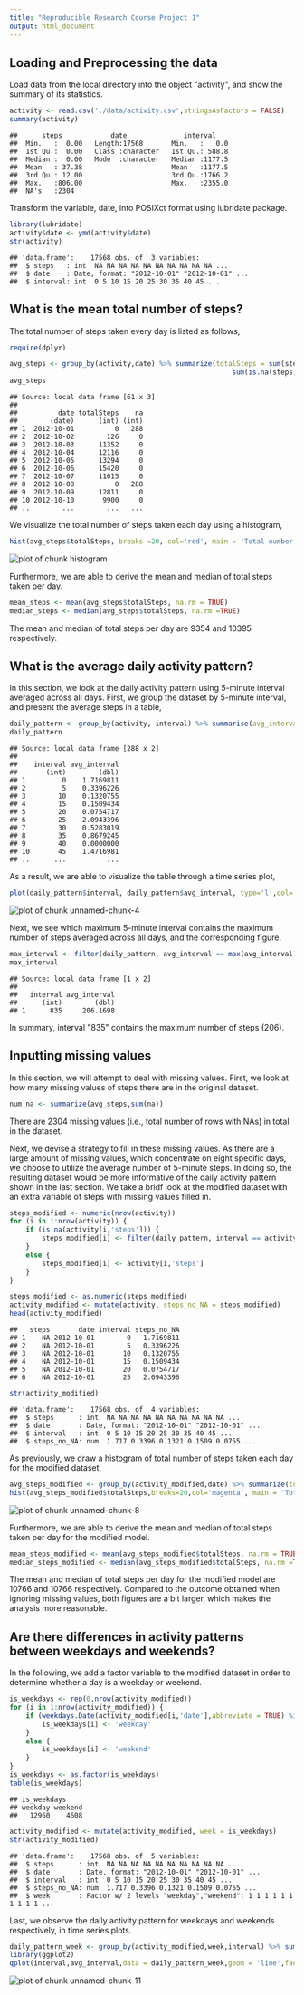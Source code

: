 ```yaml
---
title: "Reproducible Research Course Project 1"
output: html_document
---
```




## Loading and Preprocessing the data

Load data from the local directory into the object "activity", and show the summary of its statistics.


```r
activity <- read.csv('./data/activity.csv',stringsAsFactors = FALSE)
summary(activity)
```

```
##      steps            date              interval     
##  Min.   :  0.00   Length:17568       Min.   :   0.0  
##  1st Qu.:  0.00   Class :character   1st Qu.: 588.8  
##  Median :  0.00   Mode  :character   Median :1177.5  
##  Mean   : 37.38                      Mean   :1177.5  
##  3rd Qu.: 12.00                      3rd Qu.:1766.2  
##  Max.   :806.00                      Max.   :2355.0  
##  NA's   :2304
```

Transform the variable, date, into POSIXct format using lubridate package.


```r
library(lubridate)
activity$date <- ymd(activity$date)
str(activity)
```

```
## 'data.frame':	17568 obs. of  3 variables:
##  $ steps   : int  NA NA NA NA NA NA NA NA NA NA ...
##  $ date    : Date, format: "2012-10-01" "2012-10-01" ...
##  $ interval: int  0 5 10 15 20 25 30 35 40 45 ...
```

## What is the mean total number of steps?

The total number of steps taken every day is listed as follows,


```r
require(dplyr)
```


```r
avg_steps <- group_by(activity,date) %>% summarize(totalSteps = sum(steps,na.rm=TRUE), na =
                                                       sum(is.na(steps)))
avg_steps
```

```
## Source: local data frame [61 x 3]
## 
##          date totalSteps    na
##        (date)      (int) (int)
## 1  2012-10-01          0   288
## 2  2012-10-02        126     0
## 3  2012-10-03      11352     0
## 4  2012-10-04      12116     0
## 5  2012-10-05      13294     0
## 6  2012-10-06      15420     0
## 7  2012-10-07      11015     0
## 8  2012-10-08          0   288
## 9  2012-10-09      12811     0
## 10 2012-10-10       9900     0
## ..        ...        ...   ...
```

We visualize the total number of steps taken each day using a histogram,


```r
hist(avg_steps$totalSteps, breaks =20, col='red', main = 'Total number of steps taken per day',xlab = 'Total number of steps taken per day')
```

![plot of chunk histogram](figure/histogram-1.png)

Furthermore, we are able to derive the mean and median of total steps taken per day.


```r
mean_steps <- mean(avg_steps$totalSteps, na.rm = TRUE)
median_steps <- median(avg_steps$totalSteps, na.rm =TRUE)
```

The mean and median of total steps per day are 9354 and 10395 respectively.

## What is the average daily activity pattern?

In this section, we look at the daily activity pattern using 5-minute interval averaged across all days. First, we group the dataset by 5-minute interval, and present the average steps in a table,


```r
daily_pattern <- group_by(activity, interval) %>% summarise(avg_interval = mean(steps,na.rm= TRUE))
daily_pattern
```

```
## Source: local data frame [288 x 2]
## 
##    interval avg_interval
##       (int)        (dbl)
## 1         0    1.7169811
## 2         5    0.3396226
## 3        10    0.1320755
## 4        15    0.1509434
## 5        20    0.0754717
## 6        25    2.0943396
## 7        30    0.5283019
## 8        35    0.8679245
## 9        40    0.0000000
## 10       45    1.4716981
## ..      ...          ...
```

As a result, we are able to visualize the table through a time series plot,


```r
plot(daily_pattern$interval, daily_pattern$avg_interval, type='l',col='blue', xlab = '5-minute interval', ylab = 'Average 5-minute steps across all days', main = 'Average daily activity pattern')
```

![plot of chunk unnamed-chunk-4](figure/unnamed-chunk-4-1.png)

Next, we see which maximum 5-minute interval contains the maximum number of steps averaged across all days, and the corresponding figure.


```r
max_interval <- filter(daily_pattern, avg_interval == max(avg_interval))
max_interval
```

```
## Source: local data frame [1 x 2]
## 
##   interval avg_interval
##      (int)        (dbl)
## 1      835     206.1698
```

In summary, interval "835" contains the maximum number of steps (206).

## Inputting missing values

In this section, we will attempt to deal with missing values. First, we look at how many missing values of steps there are in the original dataset.


```r
num_na <- summarize(avg_steps,sum(na))
```

There are 2304 missing values (i.e., total number of rows with NAs) in total in the dataset.

Next, we devise a strategy to fill in these missing values. As there are a large amount of missing values, which concentrate on eight specific days, we choose to utilize the average number of 5-minute steps. In doing so, the resulting dataset would be more informative of the daily activity pattern shown in the last section. We take a bridf look at the modified dataset with an extra variable of steps with missing values filled in.


```r
steps_modified <- numeric(nrow(activity))
for (i in 1:nrow(activity)) {
    if (is.na(activity[i,'steps'])) {
        steps_modified[i] <- filter(daily_pattern, interval == activity[i,'interval']) %>% select(avg_interval)
    }
    else {
        steps_modified[i] <- activity[i,'steps']
    }
}

steps_modified <- as.numeric(steps_modified)
activity_modified <- mutate(activity, steps_no_NA = steps_modified)
head(activity_modified)
```

```
##   steps       date interval steps_no_NA
## 1    NA 2012-10-01        0   1.7169811
## 2    NA 2012-10-01        5   0.3396226
## 3    NA 2012-10-01       10   0.1320755
## 4    NA 2012-10-01       15   0.1509434
## 5    NA 2012-10-01       20   0.0754717
## 6    NA 2012-10-01       25   2.0943396
```

```r
str(activity_modified)
```

```
## 'data.frame':	17568 obs. of  4 variables:
##  $ steps      : int  NA NA NA NA NA NA NA NA NA NA ...
##  $ date       : Date, format: "2012-10-01" "2012-10-01" ...
##  $ interval   : int  0 5 10 15 20 25 30 35 40 45 ...
##  $ steps_no_NA: num  1.717 0.3396 0.1321 0.1509 0.0755 ...
```

As previously, we draw a histogram of total number of steps taken each day for the modified dataset.


```r
avg_steps_modified <- group_by(activity_modified,date) %>% summarize(totalSteps = sum(steps_no_NA,na.rm=TRUE), na = sum(is.na(steps)))
hist(avg_steps_modified$totalSteps,breaks=20,col='magenta', main = 'Total number of steps taken each day', xlab = 'Total number of steps taken each day')
```

![plot of chunk unnamed-chunk-8](figure/unnamed-chunk-8-1.png)

Furthermore, we are able to derive the mean and median of total steps taken per day for the modified model.


```r
mean_steps_modified <- mean(avg_steps_modified$totalSteps, na.rm = TRUE)
median_steps_modified <- median(avg_steps_modified$totalSteps, na.rm =TRUE)
```

The mean and median of total steps per day for the modified model are 10766 and 10766 respectively. Compared to the outcome obtained when ignoring missing values, both figures are a bit larger, which makes the analysis more reasonable.

## Are there differences in activity patterns between weekdays and weekends?

In the following, we add a factor variable to the modified dataset in order to determine whether a day is a weekday or weekend.


```r
is_weekdays <- rep(0,nrow(activity_modified))
for (i in 1:nrow(activity_modified)) {
    if (weekdays.Date(activity_modified[i,'date'],abbreviate = TRUE) %in% c('Mon','Tue','Wed','Thu','Fri')) {
        is_weekdays[i] <- 'weekday' 
    }
    else {
        is_weekdays[i] <- 'weekend'
    }
}
is_weekdays <- as.factor(is_weekdays)
table(is_weekdays)
```

```
## is_weekdays
## weekday weekend 
##   12960    4608
```

```r
activity_modified <- mutate(activity_modified, week = is_weekdays)
str(activity_modified)
```

```
## 'data.frame':	17568 obs. of  5 variables:
##  $ steps      : int  NA NA NA NA NA NA NA NA NA NA ...
##  $ date       : Date, format: "2012-10-01" "2012-10-01" ...
##  $ interval   : int  0 5 10 15 20 25 30 35 40 45 ...
##  $ steps_no_NA: num  1.717 0.3396 0.1321 0.1509 0.0755 ...
##  $ week       : Factor w/ 2 levels "weekday","weekend": 1 1 1 1 1 1 1 1 1 1 ...
```

Last, we observe the daily activity pattern for weekdays and weekends respectively, in time series plots. 


```r
daily_pattern_week <- group_by(activity_modified,week,interval) %>% summarize(avg_interval=mean(steps_no_NA))
library(ggplot2)
qplot(interval,avg_interval,data = daily_pattern_week,geom = 'line',facets = week ~ ., main = 'Daily activity pattern for weekdays and weekends', xlab = '5-minute interval')
```

![plot of chunk unnamed-chunk-11](figure/unnamed-chunk-11-1.png)
